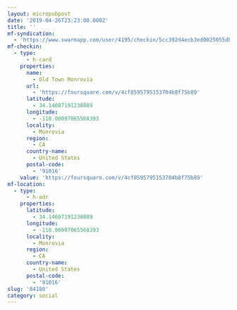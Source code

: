 ```yaml
---
layout: micropubpost
date: '2019-04-26T23:23:00.000Z'
title: ''
mf-syndication:
  - 'https://www.swarmapp.com/user/4195/checkin/5cc392d4ecb3ed0025055db6'
mf-checkin:
  - type:
      - h-card
    properties:
      name:
        - Old Town Monrovia
      url:
        - 'https://foursquare.com/v/4cf8595795153704b8f75b89'
      latitude:
        - 34.14607191238889
      longitude:
        - -118.00097065568393
      locality:
        - Monrovia
      region:
        - CA
      country-name:
        - United States
      postal-code:
        - '91016'
    value: 'https://foursquare.com/v/4cf8595795153704b8f75b89'
mf-location:
  - type:
      - h-adr
    properties:
      latitude:
        - 34.14607191238889
      longitude:
        - -118.00097065568393
      locality:
        - Monrovia
      region:
        - CA
      country-name:
        - United States
      postal-code:
        - '91016'
slug: '84180'
category: social
---
```

